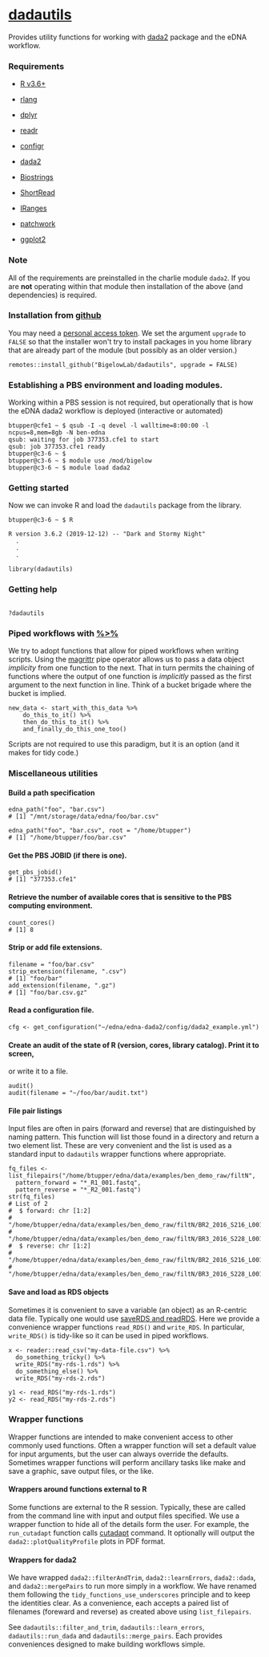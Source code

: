 # [dadautils](https://github.com/BigelowLab/dadautils)

Provides utility functions for working with [dada2](https://benjjneb.github.io/dada2/index.html) package and the eDNA workflow.

### Requirements

+ [R v3.6+](https://www.r-project.org/)

+ [rlang](https://CRAN.R-project.org/package=rlang)

+ [dplyr](https://CRAN.R-project.org/package=dplyrg)

+ [readr](https://CRAN.R-project.org/package=readr)

+ [configr](https://CRAN.R-project.org/package=configr)

+ [dada2](https://CRAN.R-project.org/package=dada2)

+ [Biostrings](https://bioconductor.org/packages/release/bioc/html/Biostrings.html)

+ [ShortRead](https://bioconductor.org/packages/release/bioc/html/ShortRead.html)

+ [IRanges](https://bioconductor.org/packages/release/bioc/html/IRanges.html)

+ [patchwork](https://CRAN.R-project.org/package=patchwork)

+ [ggplot2](https://CRAN.R-project.org/package=ggplot2)
	

### Note

All of the requirements are preinstalled in the charlie module `dada2`.  If you are **not** operating within that module then installation of the above (and dependencies) is required.

### Installation from [github](https://github.com)

You may need a [personal access token](https://github.com/settings/tokens).  We set the argument `upgrade` to `FALSE` so that the installer won't try to install packages in you home library that are already part of the module (but possibly as an older version.)

```
remotes::install_github("BigelowLab/dadautils", upgrade = FALSE)
```

### Establishing a PBS environment and loading modules.

Working within a PBS session is not required, but operationally that is how the eDNA dada2 workflow is deployed (interactive or automated)

```
btupper@cfe1 ~ $ qsub -I -q devel -l walltime=8:00:00 -l ncpus=8,mem=8gb -N ben-edna
qsub: waiting for job 377353.cfe1 to start
qsub: job 377353.cfe1 ready
btupper@c3-6 ~ $
btupper@c3-6 ~ $ module use /mod/bigelow
btupper@c3-6 ~ $ module load dada2
```

### Getting started

Now we can invoke R and load the `dadautils` package from the library.

```
btupper@c3-6 ~ $ R

R version 3.6.2 (2019-12-12) -- "Dark and Stormy Night"
  .
  .
  .
  
library(dadautils)
```

### Getting help
```

?dadautils
```

### Piped workflows with [%>%](https://magrittr.tidyverse.org/)

We try to adopt functions that allow for piped workflows when writing scripts. Using the [magrittr](https://magrittr.tidyverse.org/) pipe operator allows us to pass a data object *implicity* from one function to the next.  That in turn permits the chaining of functions where the output of one function is *implicitly* passed as the first argument to the next function in line.  Think of a bucket brigade where the bucket is implied.

```
new_data <- start_with_this_data %>%
    do_this_to_it() %>%
    then_do_this_to_it() %>%
    and_finally_do_this_one_too()
```

Scripts are not required to use this paradigm, but it is an option (and it makes for tidy code.)


### Miscellaneous utilities


#### Build a path specification

```
edna_path("foo", "bar.csv")
# [1] "/mnt/storage/data/edna/foo/bar.csv"

edna_path("foo", "bar.csv", root = "/home/btupper")
# [1] "/home/btupper/foo/bar.csv"
```

#### Get the PBS JOBID (if there is one).

```
get_pbs_jobid()
# [1] "377353.cfe1"
```

#### Retrieve the number of available cores that is sensitive to the PBS computing environment.

```
count_cores()
# [1] 8
```

#### Strip or add file extensions.

```
filename = "foo/bar.csv"
strip_extension(filename, ".csv")
# [1] "foo/bar"
add_extension(filename, ".gz")
# [1] "foo/bar.csv.gz"
```

#### Read a configuration file.

```
cfg <- get_configuration("~/edna/edna-dada2/config/dada2_example.yml")
```

#### Create an audit of the state of R (version, cores, library catalog). Print it to screen,
or write it to a file.

```
audit()
audit(filename = "~/foo/bar/audit.txt")
```

#### File pair listings

Input files are often in pairs (forward and reverse) that are distinguished by naming pattern. This function will list those found in a directory and return a two element list.  These are very convenient and the list is used as a standard input to `dadautils` wrapper functions where appropriate.

```
fq_files <- list_filepairs("/home/btupper/edna/data/examples/ben_demo_raw/filtN",
  pattern_forward = "*_R1_001.fastq",
  pattern_reverse = "*_R2_001.fastq") 
str(fq_files)
# List of 2
#  $ forward: chr [1:2] 
#     "/home/btupper/edna/data/examples/ben_demo_raw/filtN/BR2_2016_S216_L001_R1_001.fastq"
#     "/home/btupper/edna/data/examples/ben_demo_raw/filtN/BR3_2016_S228_L001_R1_001.fastq"
#  $ reverse: chr [1:2] 
#     "/home/btupper/edna/data/examples/ben_demo_raw/filtN/BR2_2016_S216_L001_R2_001.fastq" 
#     "/home/btupper/edna/data/examples/ben_demo_raw/filtN/BR3_2016_S228_L001_R2_001.fastq"
```

#### Save and load as RDS objects

Sometimes it is convenient to save a variable (an object) as an R-centric data file.  Typically one would use [saveRDS and readRDS](https://www.rdocumentation.org/packages/base/versions/3.6.2/topics/readRDS). Here we provide a convenience wrapper functions `read_RDS()` and `write_RDS`. In particular, `write_RDS()` is tidy-like so it can be used in piped workflows.

```
x <- reader::read_csv("my-data-file.csv") %>%
  do_something_tricky() %>%
  write_RDS("my-rds-1.rds") %>%
  do_something_else() %>%
  write_RDS("my-rds-2.rds")

y1 <- read_RDS("my-rds-1.rds")
y2 <- read_RDS("my-rds-2.rds")
```

### Wrapper functions

Wrapper functions are intended to make convenient access to other commonly used functions.  Often a wrapper function will set a default value for input arguments, but the user can always override the defaults.  Sometimes wrapper functions will perform ancillary tasks like make and save a graphic, save output files, or the like.

#### Wrappers around functions external to R 

Some functions are external to the R session.  Typically, these are called from the command line with input and output files specified.  We use a wrapper function to hide all of the details form the user.  For example, the `run_cutadapt` function calls [cutadapt](https://cutadapt.readthedocs.io/en/stable/) command.  It optionally will output the `dada2::plotQualityProfile` plots in PDF format.

#### Wrappers for dada2

We have wrapped `dada2::filterAndTrim`,  `dada2::learnErrors`,  `dada2::dada`, and `dada2::mergePairs` to run more simply in a workflow.  We have renamed them following the `tidy_functions_use_underscores` principle and to keep the identities clear. As a convenience, each accepts a paired list of filenames (foreward and reverse) as created above using `list_filepairs`.

See `dadautils::filter_and_trim`, `dadautils::learn_errors`, `dadautils::run_dada` and `dadautils::merge_pairs`.  Each provides conveniences designed to make building workflows simple.